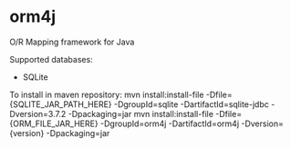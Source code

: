 orm4j
=====

O/R Mapping framework for Java

Supported databases:
 - SQLite

To install in maven repository:
mvn install:install-file -Dfile={SQLITE_JAR_PATH_HERE} -DgroupId=sqlite -DartifactId=sqlite-jdbc -Dversion=3.7.2 -Dpackaging=jar
mvn install:install-file -Dfile={ORM_FILE_JAR_HERE} -DgroupId=orm4j -DartifactId=orm4j -Dversion={version} -Dpackaging=jar

